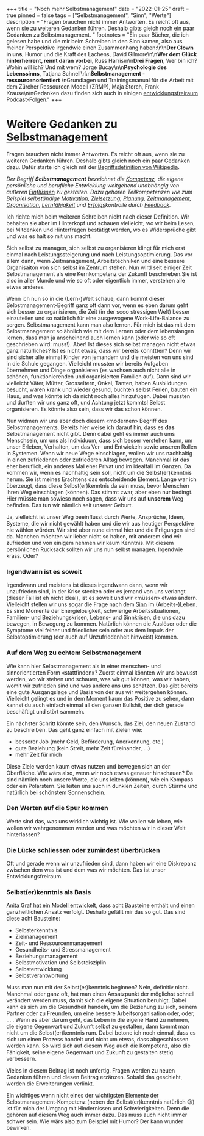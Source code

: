 +++
title = "Noch mehr Selbstmanagement"
date = "2022-01-25"
draft = true
pinned = false
tags = ["Selbstmanagement", "Sinn", "Werte"]
description = "Fragen brauchen nicht immer Antworten. Es reicht oft aus, wenn sie zu weiteren Gedanken führen. Deshalb gibts gleich noch ein paar Gedanken zu Selbstmanagement. "
footnotes = "Ein paar Bücher, die ich gelesen habe und die mir beim Schreiben in den Sinn kamen, also aus meiner Perspektive irgendwie einen Zusammenhang haben:\n\n**Der Clown in uns**, Humor und die Kraft des Lachens, David Gilmore\n\n**Wer dem Glück hinterherrent, rennt daran vorbei**, Russ Harris\n\n**Drei Fragen**, Wer bin ich? Wohin will ich? Und mit wem? Jorge Bucay\n\n**Psychologie des Lebenssinns**, Tatjana Schnell\n\n**Selbstmanagement - ressourcenorientiert** \nGrundlagen und Trainingsmanual für die Arbeit mit dem Zürcher Ressourcen Modell (ZRM®), Maja Storch, Frank Krause\n\nGedanken dazu finden sich auch in einigen [entwicklungsfreiraum](https://www.entwicklungsfreiraum.ch) Podcast-Folgen."
+++
# Weitere Gedanken zu [Selbstmanagement](https://www.bensblog.ch/selbstmanagement/)

Fragen brauchen nicht immer Antworten. Es reicht oft aus, wenn sie zu weiteren Gedanken führen. Deshalb gibts gleich noch ein paar Gedanken dazu. Dafür starte ich gleich mit der [Begriffsdefinition von Wikipedia](https://de.wikipedia.org/wiki/Selbstmanagement).

*Der Begriff **Selbstmanagement** bezeichnet die [Kompetenz](https://de.wikipedia.org/wiki/Kompetenz_(Organisation) "Kompetenz (Organisation)"), die eigene persönliche und berufliche Entwicklung weitgehend unabhängig von äußeren [Einflüssen](https://de.wikipedia.org/wiki/Einfluss "Einfluss") zu gestalten. Dazu gehören Teilkompetenzen wie zum Beispiel selbständige [Motivation](https://de.wikipedia.org/wiki/Motivation "Motivation"), [Zielsetzung](https://de.wikipedia.org/wiki/Zielsetzung "Zielsetzung"), [Planung](https://de.wikipedia.org/wiki/Planung "Planung"), [Zeitmanagement](https://de.wikipedia.org/wiki/Zeitmanagement "Zeitmanagement"), [Organisation](https://de.wikipedia.org/wiki/Organisation "Organisation"), [Lernfähigkeit](https://de.wikipedia.org/wiki/Lernf%C3%A4higkeit "Lernfähigkeit") und [Erfolgs](https://de.wikipedia.org/wiki/Erfolg "Erfolg")­kontrolle durch [Feedback](https://de.wikipedia.org/wiki/R%C3%BCckkopplung "Rückkopplung").*

Ich richte mich beim weiteren Schreiben nicht nach dieser Definition. Wir behalten sie aber im Hinterkopf und schauen vielleicht, wo wir beim Lesen, bei Mitdenken und Hinterfragen bestätigt werden, wo es Widersprüche gibt und was es halt so mit uns macht. 

Sich selbst zu managen, sich selbst zu organisieren klingt für mich erst einmal nach Leistungssteigerung und nach Leistungsoptimierung. Das vor allem dann, wenn Zeitmanagement, Arbeitstechniken und eine bessere Organisaiton von sich selbst im Zentrum stehen. Nun wird seit einiger Zeit Selbstmanagement als eine Kernkompetenz der Zukunft beschrieben.Sie ist also in aller Munde und wie so oft oder eigentlich immer, verstehen alle etwas anderes. 

Wenn ich nun so in die (Lern-)Welt schaue, dann kommt dieser Selbstmanagement-Begriff ganz oft dann vor, wenn es eben darum geht sich besser zu organisieren, die Zeit (in der sooo stressigen Welt) besser einzuteilen und so natürlich für eine ausgewogene Work-Life-Balance zu sorgen. Selbstmanagement kann man also lernen. Für mich ist das mit dem Selbstmanagement so ähnlich wie mit dem Lernen oder dem lebenslangen lernen, dass man ja anscheinend auch lernen kann (oder wie so oft geschrieben wird: muss!). Aber! Ist dieses sich selbst managen nicht etwas ganz natürliches? Ist es nicht etwas, dass wir bereits könn(t)en? Denn wir sind sicher alle einmal Kinder von jemandem und die meisten von uns sind in die Schule gegangen. Vielleicht mussten wir bereits Aufgaben übernehmen und Dinge organisieren (es wachsen auch nicht alle in schönen, funktionierenden und organisierten Familien auf). Dann sind wir vielleicht Väter, Mütter, Grosseltern, Onkel, Tanten, haben Ausbildungen besucht, waren krank und wieder gesund, buchten selbst Ferien, bauten ein Haus, und was könnte ich da nicht noch alles hinzufügen. Dabei mussten und durften wir uns ganz oft, und Achtung jetzt kommts! Selbst organisieren. Es könnte also sein, dass wir das schon können. 

Nun widmen wir uns aber doch diesem «modernen» Begriff des Selbstmanagements. Bereits hier weise ich darauf hin, dass es **das** Selbstmanagement nicht gibt. Denn dabei geht es immer auch ums Menschsein, um uns als Individuum, dass sich besser verstehen kann, um unser Erleben, Verhalten, um das Ver- und Entwickeln sowie unseren Rollen in Systemen. Wenn wir neue Wege einschlagen, wollen wir uns nachhaltig in einen zufriedenen oder zufriederen Alltag bewegen. Manchmal ist das eher beruflich, ein anderes Mal eher Privat und im idealfall im Ganzen. Da kommen wir, wenn es nachhaltig sein soll, nicht um die Selbst(er)kenntnis herum. Sie ist meines Erachtens das entscheidende Element. Lange war ich überzeugt, dass diese Selbst(er)kenntnis da sein muss, bevor Menschen ihren Weg einschlagen (können). Das stimmt zwar, aber eben nur bedingt. Hier müsste man sowieso noch sagen, dass wir uns auf **unserem** Weg befinden. Das tun wir nämlich seit unserer Geburt. 

Ja, vielleicht ist unser Weg beeinflusst durch Werte, Ansprüche, Ideen, Systeme, die wir nicht gewählt haben und die wir aus heutiger Perspektive nie wählen würden. Wir sind aber nune einmal hier und die Prägungen sind da. Manchen möchten wir lieber nicht so haben, mit anderem sind wir zufrieden und von einigem nehmen wir kaum Kenntnis. Mit diesem persönlichen Rucksack sollten wir uns nun selbst managen. Irgendwie krass. Oder?

### Irgendwann ist es soweit

Irgendwann und meistens ist dieses irgendwann dann, wenn wir unzufrieden sind, in der Krise stecken oder es jemand von uns verlangt (dieser Fall ist eh nicht ideal), ist es soweit und wir «müssen» etwas ändern. Vielleicht stellen wir uns sogar die Frage nach dem [Sinn](https://www.bensblog.ch/sinn-in-der-arbeit-finden/) im (Arbeits-)Leben. Es sind Momente der Energielosigkeit, schwierige Arbeitssituationen, Familien- und Beziehungskrisen, Lebens- und Sinnkrisen, die uns dazu bewegen, in Bewegung zu kommen. Natürlich können die Auslöser oder die Symptome viel feiner und friedlicher sein oder aus dem Impuls der Selbstoptimierung (der auch auf Unzufriedenheit hinweist) kommen. 

### Auf dem Weg zu echtem Selbstmanagement

Wie kann hier Selbstmanagement als in einer menschen- und sinnorientierten Form «stattfinden»? Zuerst einmal könnten wir uns bewusst werden, wo wir stehen und schauen, was wir gut können, was wir haben, womit wir zufrieden sind und was andere ans uns schätzen. Das gibt bereits eine gute Ausgangslage und Basis von der aus wir weitergehen können. Vielleicht gelingt es und in dem Moment kaum das Positive zu sehen, dann kannst du auch einfach einmal all den ganzen Bullshit, der dich gerade beschäftigt und stört sammeln.

Ein nächster Schritt könnte sein, den Wunsch, das Ziel, den neuen Zustand zu beschreiben. Das geht ganz einfach mit Zielen wie:

* besserer Job (mehr Geld, Beförderung, Anerkennung, etc.)
* gute Beziehung (kein Streit, mehr Zeit füreinander, ...)
* mehr Zeit für mich 

Diese Ziele werden kaum etwas nutzen und bewegen sich an der Oberfläche. Wie wärs also, wenn wir noch etwas genauer hinschauen? Da sind nämlich noch unsere Werte, die uns leiten (können), wie ein Kompass oder ein Polarstern. Sie leiten uns auch in dunklen Zeiten, durch Stürme und natürlich bei schönstem Sonnenschein. 

### Den Werten auf die Spur kommen

Werte sind das, was uns wirklich wichtig ist. Wie wollen wir leben, wie wollen wir wahrgenommen werden und was möchten wir in dieser Welt hinterlassen? 

### Die Lücke schliessen oder zumindest überbrücken

Oft und gerade wenn wir unzufrieden sind, dann haben wir eine Diskrepanz zwischen dem was ist und dem was wir möchten. Das ist unser Entwicklungsfreiraum. 

### Selbst(er)kenntnis als Basis

[Anita Graf hat ein Modell entwickelt](https://www.weka.ch/themen/fuehrung-kompetenzen/selbstmanagement/selbst-und-zeitmanagement/article/selbstmanagement-kompetenz-modell-mit-8-bausteinen-im-ueberblick/), dass acht Bausteine enthält und einen ganzheitlichen Ansatz verfolgt. Deshalb gefällt mir das so gut. Das sind diese acht Bausteine: 

* Selbsterkenntnis
* Zielmanagement
* Zeit- und Ressourcenmanagement
* Gesundheits- und Stressmanagement
* Beziehungsmanagement
* Selbstmotivation und Selbstdisziplin
* Selbstentwicklung
* Selbstverantwortung

Muss man nun mit der Selbst(er)kenntnis beginnen? Nein, definitiv nicht. Manchmal oder ganz oft, hat man einen Ansatzpunkt der möglichst schnell verändert werden muss, damit sich die eigene Situation beruhigt. Dabei kann es sich um die Gesundheit handeln, um die Beziehung zu sich, seinem Partner oder zu Freunden, um eine bessere Arbeitsorganisation oder, oder, ... . Wenn es aber darum geht, das Leben in die eigene Hand zu nehmen, die eigene Gegenwart und Zukunft selbst zu gestalten, dann kommt man nicht um die Selbst(er)kenntnis rum. Dabei betone ich noch einmal, dass es sich um einen Prozess handelt und nicht um etwas, dass abgeschlossen werden kann. So wird sich auf diesem Weg auch die Kompetenz, also die Fähigkeit, seine eigene Gegenwart und Zukunft zu gestalten stetig verbessern. 

Vieles in diesem Beitrag ist noch unfertig. Fragen werden zu neuen Gedanken führen und diesen Beitrag erzänzen. Sobald das geschieht, werden die Erweiterungen verlinkt. 

Ein wichtiges wenn nicht eines der wichtigsten Elemente der Selbstmanagement-Kompetenz (neben der Selbst(er)kenntnis natürlich 😉) ist für mich der Umgang mit Hindernissen und Schwierigkeiten. Denn die gehören auf diesem Weg auch immer dazu. Das muss auch nicht immer schwer sein. Wie wärs also zum Beispiel mit Humor? Der kann wunder bewirken.